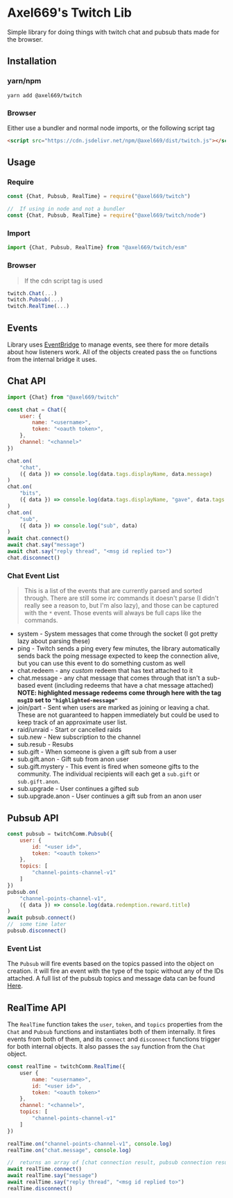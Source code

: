 # Axel669's Twitch Lib

Simple library for doing things with twitch chat and pubsub thats made for the
browser.

## Installation

### yarn/npm
```
yarn add @axel669/twitch
```

### Browser
Either use a bundler and normal node imports, or the following script tag
```html
<script src="https://cdn.jsdelivr.net/npm/@axel669/dist/twitch.js"></script>
```

## Usage

### Require
```js
const {Chat, Pubsub, RealTime} = require("@axel669/twitch")

//  If using in node and not a bundler
const {Chat, Pubsub, RealTime} = require("@axel669/twitch/node")
```

### Import
```js
import {Chat, Pubsub, RealTime} from "@axel669/twitch/esm"
```

### Browser
> If the cdn script tag is used
```js
twitch.Chat(...)
twitch.Pubsub(...)
twitch.RealTime(...)
```

## Events
Library uses [EventBridge](https://github.com/axel669/event-bridge) to
manage events, see there for more details about how listeners work. All of the
objects created pass the `on` functions from the internal bridge it uses.

## Chat API
```js
import {Chat} from "@axel669/twitch"

const chat = Chat({
    user: {
        name: "<username>",
        token: "<oauth token>",
    },
    channel: "<channel>"
})

chat.on(
    "chat",
    ({ data }) => console.log(data.tags.displayName, data.message)
)
chat.on(
    "bits",
    ({ data }) => console.log(data.tags.displayName, "gave", data.tags.bits)
)
chat.on(
    "sub",
    ({ data }) => console.log("sub", data)
)
await chat.connect()
await chat.say("message")
await chat.say("reply thread", "<msg id replied to>")
chat.disconnect()
```

### Chat Event List
> This is a list of the events that are currently parsed and sorted through.
> There are still some irc commands it doesn't parse (I didn't really see a
> reason to, but I'm also lazy), and those can be captured with the `*` event.
> Those events will always be full caps like the commands.
- system - System messages that come through the socket (I got pretty lazy about
    parsing these)
- ping - Twitch sends a ping every few minutes, the library automatically sends
    back the poing message expected to keep the connection alive, but you can
    use this event to do something custom as well
- chat.redeem - any *custom* redeem that has text attached to it
- chat.message - any chat message that comes through that isn't a sub-based
    event (including redeems that have a chat message attached)
    **NOTE: highlighted message redeems come through here with the tag
    `msgID` set to `"highlighted-message"`**
- join/part - Sent when users are marked as joining or leaving a chat. These
    are not guaranteed to happen immediately but could be used to keep track of
    an approximate user list.
- raid/unraid - Start or cancelled raids
- sub.new - New subscription to the channel
- sub.resub - Resubs
- sub.gift - When someone is given a gift sub from a user
- sub.gift.anon - Gift sub from anon user
- sub.gift.mystery - This event is fired when someone gifts to the community.
    The individual recipients will each get a `sub.gift` or `sub.gift.anon`.
- sub.upgrade - User continues a gifted sub
- sub.upgrade.anon - User continues a gift sub from an anon user

## Pubsub API
```js
const pubsub = twitchComm.Pubsub({
    user: {
        id: "<user id>",
        token: "<oauth token>"
    },
    topics: [
        "channel-points-channel-v1"
    ]
})
pubsub.on(
    "channel-points-channel-v1",
    ({ data }) => console.log(data.redemption.reward.title)
)
await pubsub.connect()
//  some time later
pubsub.disconnect()
```

### Event List
The `Pubsub` will fire events based on the topics passed into the object on
creation. it will fire an event with the type of the topic without any of the
IDs attached. A full list of the pubsub topics and message data can be found
[Here](https://dev.twitch.tv/docs/pubsub).

## RealTime API
The `RealTime` function takes the `user`, `token`, and `topics` properties
from the `Chat` and `Pubsub` functions and instantiates both of them internally.
It fires events from both of them, and its `connect` and `disconnect`
functions trigger for both internal objects. It also passes the `say` function
from the `Chat` object.
```js
const realTime = twitchComm.RealTime({
    user {
        name: "<username>",
        id: "<user id>",
        token: "<oauth token>"
    },
    channel: "<channel>",
    topics: [
        "channel-points-channel-v1"
    ]
})

realTime.on("channel-points-channel-v1", console.log)
realTime.on("chat.message", console.log)

//  returns an array of [chat connection result, pubsub connection result]
await realTime.connect()
await realTime.say("message")
await realTime.say("reply thread", "<msg id replied to>")
realTime.disconnect()
```
